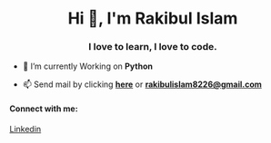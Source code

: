 <h1 align="center">Hi 👋, I'm Rakibul Islam</h1>
<h3 align="center">I love to learn, I love to code.</h3>

- 🌱 I’m currently Working on **Python**

- 📫 Send mail by clicking <a href="https://mail.google.com/mail/u/0/?tab=rm&ogbl#inbox?compose=CllgCJvmZKHmgLVGRqPzxCBlbDbhgzrJgdBxjsKMqgQmBMkBvwTsPpszLGMPwChXcQctQMJkJBV" target="_blank" title='Click here for redrict to send mail'>**here**</a> or **rakibulislam8226@gmail.com**

<h4 align="left">Connect with me:</h4>
  <a href="https://www.linkedin.com/in/rakibulislam8226/" target="_blank">Linkedin</a>


